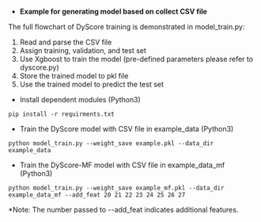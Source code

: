 * **Example for generating model based on collect CSV file**

The full flowchart of DyScore training is demonstrated in model_train.py:
1. Read and parse the CSV file
2. Assign training, validation, and test set
3. Use Xgboost to train the model (pre-defined parameters please refer to dyscore.py)
4. Store the trained model to pkl file
5. Use the trained model to predict the test set

* Install dependent modules (Python3)
```
pip install -r requirments.txt
```


* Train the DyScore model with CSV file in example_data (Python3)

```
python model_train.py --weight_save example.pkl --data_dir example_data
```

* Train the DyScore-MF model with CSV file in example_data_mf (Python3)

```
python model_train.py --weight_save example_mf.pkl --data_dir example_data_mf --add_feat 20 21 22 23 24 25 26 27
```
*Note: The number passed to --add_feat indicates additional features.
